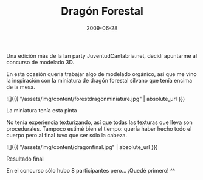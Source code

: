 ﻿---
layout: post
title: Dragón Forestal
date: 2009-06-28
description: Otro de mis pinitos en el mundo del modelado
img: assets/img/cover/dragon.jpg
video: HDHyBFW_DPo
tags: [Diseño]
words: 1 minuto
status: published
---

Una edición más de la lan party JuventudCantabria.net, decidí apuntarme al concurso de modelado 3D.

En esta ocasión quería trabajar algo de modelado orgánico, así que me vino la inspiración con la miniatura de dragón forestal silvano que tenía encima de la mesa.

![]({{ "/assets/img/content/forestdragonminiature.jpg" | absolute_url }})
<p class="image-caption">La miniatura tenía esta pinta</p>

No tenía experiencia texturizando, así que todas las texturas que lleva son procedurales. Tampoco estimé bien el tiempo: quería haber hecho todo el cuerpo pero al final tuvo que ser sólo la cabeza.

![]({{ "/assets/img/content/dragonfinal.jpg" | absolute_url }})
<p class="image-caption">Resultado final</p>

En el concurso sólo hubo 8 participantes pero... ¡Quedé primero! ^^